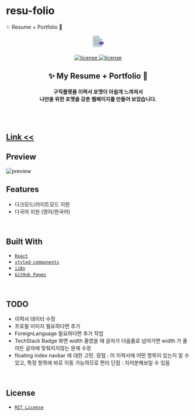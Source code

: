 # resu-folio
✨ Resume + Portfolio 📄
<div align='center'>

  <img src='./public/logo.png' alt='logo' />
  <br /><br />
 
 <a href=''>
  <img src='https://img.shields.io/badge/license-MIT-red' alt='license' />
  <img src='https://img.shields.io/badge/version-1.0.0-yellow' alt='license' />
  
 </a>
  <h2> ✨ My Resume + Portfolio 📄 </h2>
  <h4>구직플랫폼 이력서 포맷이 아쉽게 느껴져서 <br />나만을 위한 포맷을 갖춘 웹페이지를 만들어 보았습니다.</h4>
  <br /><br />
</div>

## [Link <<](https://crystal1229d.github.io/resu-folio/)

## Preview
<img src='./public/README/resufolio.gif' alt='preview' />

<br />

## Features

- 다크모드/라이트모드 지원 
- 다국어 지원 (영어/한국어)

<br />

## Built With

- [`React`](https://reactjs.org/)
- [`styled-components`](https://styled-components.com/)
- [`i18n`](https://www.i18next.com/)
- [`GitHub Pages`](https://pages.github.com/)

<br />

## TODO

- 이력서 데이터 수정
- 프로필 이미지 필요하다면 추가 
- ForeignLanguage 필요하다면 추가 작업 
- TechStack Badge 화면 width 줄였을 때 글자가 다음줄로 넘어가면 width 가 줄어든 글자에 맞춰지지않는 문제 수정 
- floating index navbar 에 대한 고민. 
장점 : 이 이력서에 어떤 항목이 있는지 알 수 있고, 특정 항목에 바로 이동 가능하므로 편리
단점 : 지저분해보일 수 있음 

<br />

## License

- [`MIT License`]('./LICENSE')